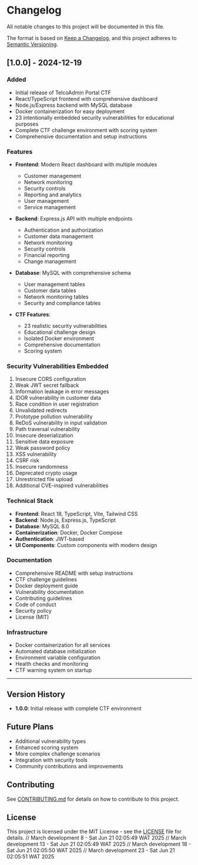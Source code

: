 # Changelog

All notable changes to this project will be documented in this file.

The format is based on [Keep a Changelog](https://keepachangelog.com/en/1.0.0/),
and this project adheres to [Semantic Versioning](https://semver.org/spec/v2.0.0.html).

## [1.0.0] - 2024-12-19

### Added
- Initial release of TelcoAdmin Portal CTF
- React/TypeScript frontend with comprehensive dashboard
- Node.js/Express backend with MySQL database
- Docker containerization for easy deployment
- 23 intentionally embedded security vulnerabilities for educational purposes
- Complete CTF challenge environment with scoring system
- Comprehensive documentation and setup instructions

### Features
- **Frontend**: Modern React dashboard with multiple modules
  - Customer management
  - Network monitoring
  - Security controls
  - Reporting and analytics
  - User management
  - Service management

- **Backend**: Express.js API with multiple endpoints
  - Authentication and authorization
  - Customer data management
  - Network monitoring
  - Security controls
  - Financial reporting
  - Change management

- **Database**: MySQL with comprehensive schema
  - User management tables
  - Customer data tables
  - Network monitoring tables
  - Security and compliance tables

- **CTF Features**:
  - 23 realistic security vulnerabilities
  - Educational challenge design
  - Isolated Docker environment
  - Comprehensive documentation
  - Scoring system

### Security Vulnerabilities Embedded
1. Insecure CORS configuration
2. Weak JWT secret fallback
3. Information leakage in error messages
4. IDOR vulnerability in customer data
5. Race condition in user registration
6. Unvalidated redirects
7. Prototype pollution vulnerability
8. ReDoS vulnerability in input validation
9. Path traversal vulnerability
10. Insecure deserialization
11. Sensitive data exposure
12. Weak password policy
13. XSS vulnerability
14. CSRF risk
15. Insecure randomness
16. Deprecated crypto usage
17. Unrestricted file upload
18. Additional CVE-inspired vulnerabilities

### Technical Stack
- **Frontend**: React 18, TypeScript, Vite, Tailwind CSS
- **Backend**: Node.js, Express.js, TypeScript
- **Database**: MySQL 8.0
- **Containerization**: Docker, Docker Compose
- **Authentication**: JWT-based
- **UI Components**: Custom components with modern design

### Documentation
- Comprehensive README with setup instructions
- CTF challenge guidelines
- Docker deployment guide
- Vulnerability documentation
- Contributing guidelines
- Code of conduct
- Security policy
- License (MIT)

### Infrastructure
- Docker containerization for all services
- Automated database initialization
- Environment variable configuration
- Health checks and monitoring
- CTF warning system on startup

---

## Version History

- **1.0.0**: Initial release with complete CTF environment

## Future Plans

- Additional vulnerability types
- Enhanced scoring system
- More complex challenge scenarios
- Integration with security tools
- Community contributions and improvements

## Contributing

See [CONTRIBUTING.md](CONTRIBUTING.md) for details on how to contribute to this project.

## License

This project is licensed under the MIT License - see the [LICENSE](LICENSE) file for details. // March development 8 - Sat Jun 21 02:05:49 WAT 2025
// March development 13 - Sat Jun 21 02:05:49 WAT 2025
// March development 18 - Sat Jun 21 02:05:50 WAT 2025
// March development 23 - Sat Jun 21 02:05:51 WAT 2025
